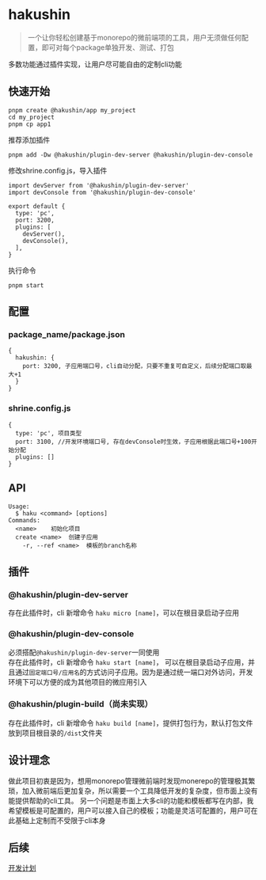 # hakushin
> 一个让你轻松创建基于monorepo的微前端项的工具，用户无须做任何配置，即可对每个package单独开发、测试、打包

多数功能通过插件实现，让用户尽可能自由的定制cli功能

## 快速开始

```
pnpm create @hakushin/app my_project
cd my_project
pnpm cp app1
```
推荐添加插件
```
pnpm add -Dw @hakushin/plugin-dev-server @hakushin/plugin-dev-console
```
修改shrine.config.js，导入插件
```
import devServer from '@hakushin/plugin-dev-server'
import devConsole from '@hakushin/plugin-dev-console'

export default {
  type: 'pc',
  port: 3200,
  plugins: [
    devServer(),
    devConsole(),
  ],
}

```
执行命令
```
pnpm start
```

## 配置

### package_name/package.json
```
{
  hakushin: {
    port: 3200, 子应用端口号，cli自动分配，只要不重复可自定义，后续分配端口取最大+1
  }
}
```

### shrine.config.js
```
{
  type: 'pc', 项目类型
  port: 3100, //开发环境端口号, 存在devConsole时生效，子应用根据此端口号+100开始分配
  plugins: []
}
```

## API
```
Usage:
  $ haku <command> [options]
Commands:
  <name>    初始化项目
  create <name>  创建子应用
    -r, --ref <name>  模板的branch名称
```

## 插件
### @hakushin/plugin-dev-server
存在此插件时，cli 新增命令 `haku micro [name]`，可以在根目录启动子应用

### @hakushin/plugin-dev-console
必须搭配`@hakushin/plugin-dev-server`一同使用  
存在此插件时，cli 新增命令 `haku start [name]`， 可以在根目录启动子应用，并且通过`固定端口号/应用名`的方式访问子应用。因为是通过统一端口对外访问，开发环境下可以方便的成为其他项目的微应用引入

### @hakushin/plugin-build（尚未实现）
存在此插件时，cli 新增命令 `haku build [name]`，提供打包行为，默认打包文件放到项目根目录的`/dist`文件夹

## 设计理念
做此项目初衷是因为，想用monorepo管理微前端时发现monerepo的管理极其繁琐，加入微前端后更加复杂，所以需要一个工具降低开发的复杂度，但市面上没有能提供帮助的cli工具。
另一个问题是市面上大多cli的功能和模板都写在内部，我希望模板是可配置的，用户可以接入自己的模板；功能是灵活可配置的，用户可在此基础上定制而不受限于cli本身

## 后续
[开发计划](https://github.com/sukura-shrine/hakushin/issues/2)

